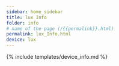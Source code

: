 ```yaml
---
sidebar: home_sidebar
title: lux Info
folder: info
# name of the page (/{{permalink}}.html)
permalink: lux_Info.html
device: lux
---
```

{% include templates/device_info.md %}
